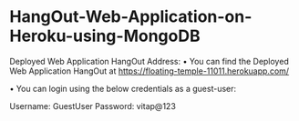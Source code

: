 # HangOut-Web-Application-on-Heroku-using-MongoDB

Deployed Web Application HangOut Address:
•	You can find the Deployed Web Application HangOut 
at https://floating-temple-11011.herokuapp.com/

•	You can login using the below credentials as a guest-user:

Username: GuestUser
Password: vitap@123
